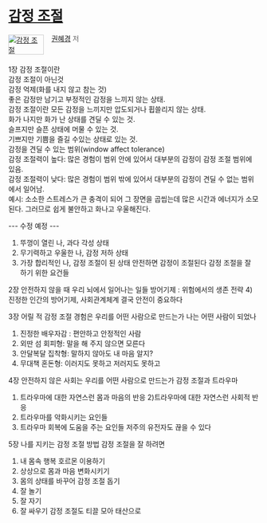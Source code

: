 # [감정 조절](1004.md)
<div style="clear:left;text-align:left;"><div style="float:left;margin:0 15px 5px 0;"><a href="http://www.yes24.com/Product/Goods/30108168" style="display:inline-block;overflow:hidden;border:solid 1px #ccc;" target="_blank"><img style="margin:-1px;vertical-align:top;" src="http://image.yes24.com/goods/30108168/L" border="0" alt="감정 조절 "></a></div><div><p style="margin-top:5px;line-height:1.2em;color:#666;"><a href="http://www.yes24.com/SearchCorner/Result?domain=ALL&author_yn=Y&query=&auth_no=173590" target="_blank">권혜경</a> 저</p></div></div>
<div style="clear:left;"></div>

1장 감정 조절이란  
  감정 조절이 아닌것  
    감정 억제(화를 내지 않고 참는 것)  
    좋은 감정만 남기고 부정적인 감정을 느끼지 않는 상태.  
  감정 조절이란 모든 감정을 느끼지만 압도되거나 휩쓸리지 않는 상태.  
    화가 나지만 화가 난 상태를 견딜 수 있는 것.  
    슬프지만 슬픈 상태에 머물 수 있는 것.  
    기쁘지만 기쁨을 즐길 수있는 상태로 있는 것.  
  감정을 견딜 수 있는 범위(window affect tolerance)  
    감정 조절력이 높다: 많은 경험이 범위 안에 있어서 대부분의 감정이 감정 조절 범위에 있음.  
    감정 조절력이 낮다: 많은 경험이 범위 밖에 있어서 대부분의 감정이 견딜 수 없는 범위에서 일어남.  
    예시: 소소한 스트레스가 큰 충격이 되어 그 장면을 곱씹는데 많은 시간과 에너지가 소모된다. 그러므로 쉽게 불안하고 화나고 우울해진다.  
  
--- 수정 예정 ---  
1) 뚜껑이 열린 나, 과다 각성 상태
2) 무기력하고 우울한 나, 감정 저하 상태
3) 가장 합리적인 나, 감정 조절이 된 상태
안전하면 감정이 조절된다
감정 조절을 잘 하기 위한 요건들

2장 안전하지 않을 때 우리 뇌에서 일어나는 일들
방어기제 : 위험에서의 생존 전략
4) 진정한 인간의 방어기제, 사회관계체계
결국 안전이 중요하다

3장 어릴 적 감정 조절 경험은 우리를 어떤 사람으로 만드는가
나는 어떤 사람이 되었나
1) 진정한 배우자감 : 편안하고 안정적인 사람
2) 외딴 섬 회피형: 말을 해 주지 않으면 모른다
3) 안달복달 집착형: 말하지 않아도 내 마음 알지?
4) 무대책 혼돈형: 이러지도 못하고 저러지도 못하고

4장 안전하지 않은 사회는 우리를 어떤 사람으로 만드는가
감정 조절과 트라우마
1) 트라우마에 대한 자연스런 몸과 마음의 반응
2)트라우마에 대한 자연스런 사회적 반응
3) 트라우마를 악화시키는 요인들
4) 트라우마 회복에 도움을 주는 요인들
저주의 유전자도 끊을 수 있다

5장 나를 지키는 감정 조절 방법
감정 조절을 잘 하려면
1) 내 몸속 행복 호르몬 이용하기
2) 상상으로 몸과 마음 변화시키기
3) 몸의 상태를 바꾸어 감정 조절 돕기
4) 잘 놀기
5) 잘 자기
6) 잘 싸우기
감정 조절도 티끌 모아 태산으로